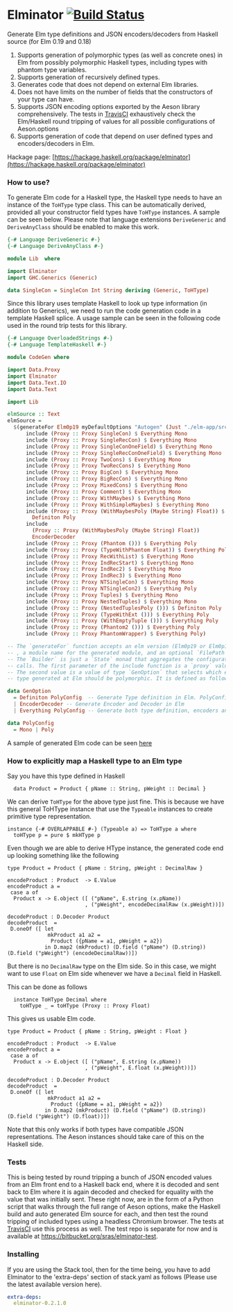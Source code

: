 # Elminator [![Build Status](https://travis-ci.com/sras/elminator.svg?branch=master)](https://travis-ci.com/sras/elminator)

Generate Elm type definitions and JSON encoders/decoders from Haskell source (for Elm 0.19 and 0.18)

1. Supports generation of polymorphic types (as well as concrete ones) in Elm from possibly polymorphic Haskell types, including types with phantom type variables.
2. Supports generation of recursively defined types.
3. Generates code that does not depend on external Elm libraries.
4. Does not have limits on the number of fields that the constructors of your type can have.
5. Supports JSON encoding options exported by the Aeson library comprehensively. The tests in [TravisCI](https://travis-ci.com/sras/elminator) exhaustively check the Elm/Haskell round tripping of values for all possible configurations of Aeson.options
6. Supports generation of code that depend on user defined types and encoders/decoders in Elm.

Hackage page: [https://hackage.haskell.org/package/elminator](https://hackage.haskell.org/package/elminator)

### How to use?

To generate Elm code for a Haskell type, the Haskell type needs to have an instance of the `ToHType` type class.
This can be automatically derived, provided all your constructor field types have `ToHType` instances. A sample can be seen below. Please note that language extensions `DeriveGeneric` and `DeriveAnyClass` should be enabled to make this work.

```haskell
{-# Language DeriveGeneric #-}
{-# Language DeriveAnyClass #-}

module Lib  where

import Elminator
import GHC.Generics (Generic)

data SingleCon = SingleCon Int String deriving (Generic, ToHType)

```

Since this library uses template Haskell to look up type information (in addition to Generics), we need to run the code generation code in a template Haskell splice. 
A usage sample can be seen in the following code used in the round trip tests for this library.


```haskell
{-# Language OverloadedStrings #-}
{-# Language TemplateHaskell #-}

module CodeGen where

import Data.Proxy
import Elminator
import Data.Text.IO
import Data.Text

import Lib

elmSource :: Text
elmSource =
  $(generateFor Elm0p19 myDefaultOptions "Autogen" (Just "./elm-app/src/Autogen.elm") $ do
      include (Proxy :: Proxy SingleCon) $ Everything Mono
      include (Proxy :: Proxy SingleRecCon) $ Everything Mono
      include (Proxy :: Proxy SingleConOneField) $ Everything Mono
      include (Proxy :: Proxy SingleRecConOneField) $ Everything Mono
      include (Proxy :: Proxy TwoCons) $ Everything Mono
      include (Proxy :: Proxy TwoRecCons) $ Everything Mono
      include (Proxy :: Proxy BigCon) $ Everything Mono
      include (Proxy :: Proxy BigRecCon) $ Everything Mono
      include (Proxy :: Proxy MixedCons) $ Everything Mono
      include (Proxy :: Proxy Comment) $ Everything Mono
      include (Proxy :: Proxy WithMaybes) $ Everything Mono
      include (Proxy :: Proxy WithSimpleMaybes) $ Everything Mono
      include (Proxy :: Proxy (WithMaybesPoly (Maybe String) Float)) $
        Definiton Poly
      include
        (Proxy :: Proxy (WithMaybesPoly (Maybe String) Float))
        EncoderDecoder
      include (Proxy :: Proxy (Phantom ())) $ Everything Poly
      include (Proxy :: Proxy (TypeWithPhantom Float)) $ Everything Poly
      include (Proxy :: Proxy RecWithList) $ Everything Mono
      include (Proxy :: Proxy IndRecStart) $ Everything Mono
      include (Proxy :: Proxy IndRec2) $ Everything Mono
      include (Proxy :: Proxy IndRec3) $ Everything Mono
      include (Proxy :: Proxy NTSingleCon) $ Everything Mono
      include (Proxy :: Proxy NTSingleCon2) $ Everything Poly
      include (Proxy :: Proxy Tuples) $ Everything Mono
      include (Proxy :: Proxy NestedTuples) $ Everything Mono
      include (Proxy :: Proxy (NestedTuplesPoly ())) $ Definiton Poly
      include (Proxy :: Proxy (TypeWithExt ())) $ Everything Poly
      include (Proxy :: Proxy (WithEmptyTuple ())) $ Everything Poly
      include (Proxy :: Proxy (Phantom2 ())) $ Everything Poly
      include (Proxy :: Proxy PhantomWrapper) $ Everything Poly)

-- The `generateFor` function accepts an elm version (Elm0p19 or Elm0p18), a value of type `Options` from the Aeson library
-- , a module name for the generated module, and an optional `FilePath` to which the generated source will be written to, and a `Builder` value.
-- The `Builder` is just a `State` monad that aggregates the configuration parameters from the include
-- calls. The first parameter of the include function is a `proxy` value that denotes the type that requires Elm code generation.
-- The second value is a value of type `GenOption` that selects which entities needs to be generation, and also selects if the
-- type generated at Elm should be polymorphic. It is defined as follows.

data GenOption
  = Definiton PolyConfig  -- Generate Type definition in Elm. PolyConfig field decides if the type has to be polymorphic
  | EncoderDecoder -- Generate Encoder and Decoder in Elm
  | Everything PolyConfig -- Generate both type definition, encoders and decoders. PolyConfig field decides if the type has to be polymorphic.

data PolyConfig
  = Mono | Poly 
```

A sample of generated Elm code can be seen [here](https://bitbucket.org/sras/elminator-test/src/master/elm-app/src/Autogen.elm)

### How to explicitly map a Haskell type to an Elm type

Say you have this type defined in Haskell

```
  data Product = Product { pName :: String, pWeight :: Decimal }
```

We can derive `ToHType` for the above type just fine. This is because we have this general ToHType instance that use the `Typeable` instances to create primitive type representation.

```
instance {-# OVERLAPPABLE #-} (Typeable a) => ToHType a where
  toHType p = pure $ mkHType p
```

Even though we are able to derive HType instance, the generated code end up looking something like the following

```
type Product = Product { pName : String, pWeight : DecimalRaw } 

encodeProduct : Product  -> E.Value
encodeProduct a = 
 case a of
  Product x -> E.object ([ ("pName", E.string (x.pName))
                         , ("pWeight", encodeDecimalRaw (x.pWeight))])

decodeProduct : D.Decoder Product 
decodeProduct  = 
 D.oneOf ([ let
             mkProduct a1 a2 = 
              Product ({pName = a1, pWeight = a2})
            in D.map2 (mkProduct) (D.field ("pName") (D.string)) (D.field ("pWeight") (encodeDecimalRaw))])
```

But there is no `DecimalRaw` type on the Elm side. So in this case, we might want to use `Float` on Elm side whenever we have a `Decimal` field in Haskell.

This can be done as follows

```
  instance ToHType Decimal where
    toHType _ = toHType (Proxy :: Proxy Float)
```

This gives us usable Elm code.

```
type Product = Product { pName : String, pWeight : Float } 

encodeProduct : Product  -> E.Value
encodeProduct a = 
 case a of
  Product x -> E.object ([ ("pName", E.string (x.pName))
                         , ("pWeight", E.float (x.pWeight))])

decodeProduct : D.Decoder Product 
decodeProduct  = 
 D.oneOf ([ let
             mkProduct a1 a2 = 
              Product ({pName = a1, pWeight = a2})
            in D.map2 (mkProduct) (D.field ("pName") (D.string)) (D.field ("pWeight") (D.float))])
```

Note that this only works if both types have compatible JSON representations. The Aeson instances
should take care of this on the Haskell side.

### Tests

This is being tested by round tripping a bunch of JSON encoded values from an Elm front end to a Haskell back end, where it is decoded and sent back to Elm where it is again decoded and checked for equality with the value that was initially sent. These right now, are in the form of a Python script that walks through the full range of Aeson options, make the Haskell build and auto generated Elm source for each, and then test the round tripping of included types using a headless Chromium browser. The tests at [TravisCI](https://travis-ci.com/sras/elminator) use this process as well. The test repo is separate for now and is available at https://bitbucket.org/sras/elminator-test.

### Installing

If you are using the Stack tool, then for the time being, you have to add Elminator to the 'extra-deps' section of stack.yaml as follows (Please use the latest available version here).

```yaml
extra-deps:
  elminator-0.2.1.0
```

